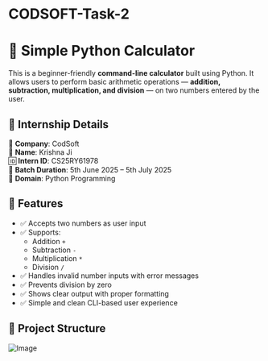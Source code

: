 # CODSOFT-Task-2

# 🧮 Simple Python Calculator

This is a beginner-friendly **command-line calculator** built using Python. It allows users to perform basic arithmetic operations — **addition, subtraction, multiplication, and division** — on two numbers entered by the user.

## 📌 Internship Details

📌 **Company**: CodSoft  
👤 **Name**: Krishna Ji  
🆔 **Intern ID**: CS25RY61978  
📆 **Batch Duration**: 5th June 2025 – 5th July 2025  
💼 **Domain**: Python Programming  

## 🚀 Features

- ✅ Accepts two numbers as user input
- ✅ Supports:
  - Addition `+`
  - Subtraction `-`
  - Multiplication `*`
  - Division `/`
- ✅ Handles invalid number inputs with error messages
- ✅ Prevents division by zero
- ✅ Shows clear output with proper formatting
- ✅ Simple and clean CLI-based user experience


## 📂 Project Structure
![Image](https://github.com/user-attachments/assets/2153456a-e987-4f4e-babe-dc6ae7e50eb6)

